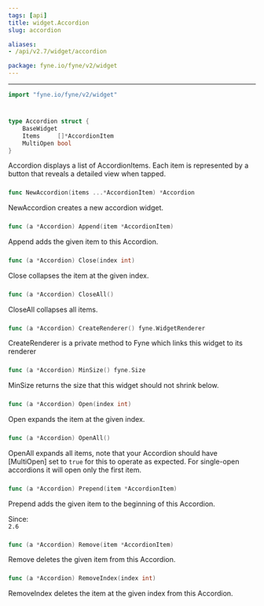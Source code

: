 ```yaml
---
tags: [api]
title: widget.Accordion
slug: accordion

aliases:
- /api/v2.7/widget/accordion

package: fyne.io/fyne/v2/widget
---
```



---
```go
import "fyne.io/fyne/v2/widget"
```

#

###

```go
type Accordion struct {
	BaseWidget
	Items     []*AccordionItem
	MultiOpen bool
}
```

Accordion displays a list of AccordionItems. Each item is represented by a button that reveals a detailed view when tapped.

###

```go
func NewAccordion(items ...*AccordionItem) *Accordion
```
NewAccordion creates a new accordion widget.

###

```go
func (a *Accordion) Append(item *AccordionItem)
```
Append adds the given item to this Accordion.

###

```go
func (a *Accordion) Close(index int)
```
Close collapses the item at the given index.

###

```go
func (a *Accordion) CloseAll()
```
CloseAll collapses all items.

###

```go
func (a *Accordion) CreateRenderer() fyne.WidgetRenderer
```
CreateRenderer is a private method to Fyne which links this widget to its renderer

###

```go
func (a *Accordion) MinSize() fyne.Size
```
MinSize returns the size that this widget should not shrink below.

###

```go
func (a *Accordion) Open(index int)
```
Open expands the item at the given index.

###

```go
func (a *Accordion) OpenAll()
```
OpenAll expands all items, note that your Accordion should have [MultiOpen] set to `true` for this to operate as expected. For single-open accordions it will open only the first item.

###

```go
func (a *Accordion) Prepend(item *AccordionItem)
```
Prepend adds the given item to the beginning of this Accordion.


<div class="since">Since: <code>
2.6</code></div>

###

```go
func (a *Accordion) Remove(item *AccordionItem)
```
Remove deletes the given item from this Accordion.

###

```go
func (a *Accordion) RemoveIndex(index int)
```
RemoveIndex deletes the item at the given index from this Accordion.
